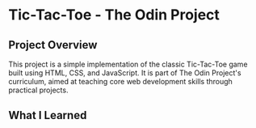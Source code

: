 # Tic-Tac-Toe  - The Odin Project

## Project Overview
This project is a simple implementation of the classic Tic-Tac-Toe game built using HTML, CSS, and JavaScript. It is part of The Odin Project's curriculum, aimed at teaching core web development skills through practical projects.

## What I Learned
